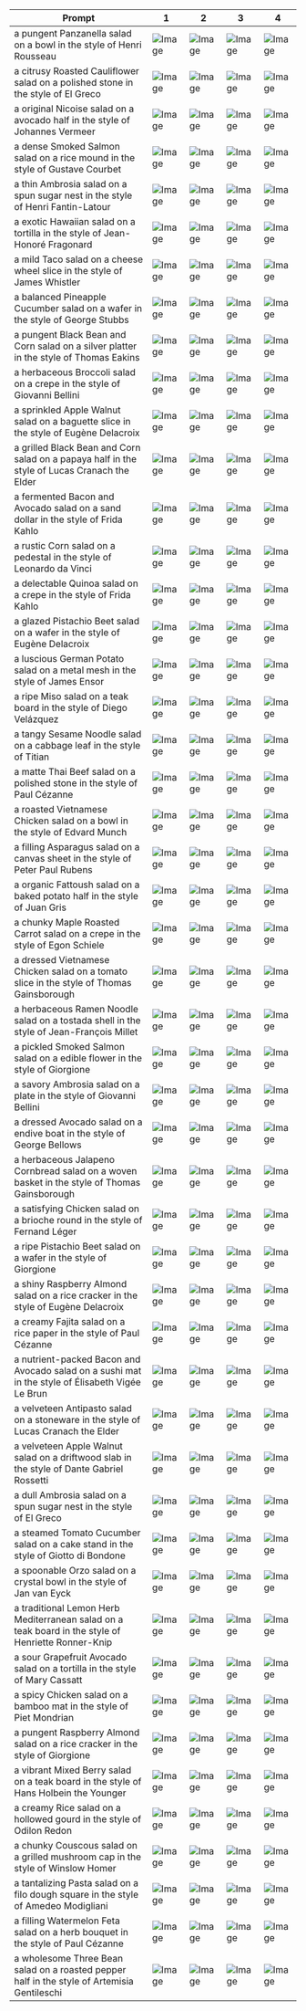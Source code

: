 | Prompt | 1 | 2 | 3 | 4 |
|-|-|-|-|-|
| a pungent Panzanella salad on a bowl in the style of Henri Rousseau | ![Image](https://salad-benchmark-public-assets.s3.us-east-2.amazonaws.com/sdxl/c0808b8e-da95-4c63-bb06-24eb227e1011-0.jpg) | ![Image](https://salad-benchmark-public-assets.s3.us-east-2.amazonaws.com/sdxl/c0808b8e-da95-4c63-bb06-24eb227e1011-1.jpg) | ![Image](https://salad-benchmark-public-assets.s3.us-east-2.amazonaws.com/sdxl/c0808b8e-da95-4c63-bb06-24eb227e1011-2.jpg) | ![Image](https://salad-benchmark-public-assets.s3.us-east-2.amazonaws.com/sdxl/c0808b8e-da95-4c63-bb06-24eb227e1011-3.jpg) |
| a citrusy Roasted Cauliflower salad on a polished stone in the style of El Greco | ![Image](https://salad-benchmark-public-assets.s3.us-east-2.amazonaws.com/sdxl/22df3fe5-e269-4682-b40a-a008c3e738f0-0.jpg) | ![Image](https://salad-benchmark-public-assets.s3.us-east-2.amazonaws.com/sdxl/22df3fe5-e269-4682-b40a-a008c3e738f0-1.jpg) | ![Image](https://salad-benchmark-public-assets.s3.us-east-2.amazonaws.com/sdxl/22df3fe5-e269-4682-b40a-a008c3e738f0-2.jpg) | ![Image](https://salad-benchmark-public-assets.s3.us-east-2.amazonaws.com/sdxl/22df3fe5-e269-4682-b40a-a008c3e738f0-3.jpg) |
| a original Nicoise salad on a avocado half in the style of Johannes Vermeer | ![Image](https://salad-benchmark-public-assets.s3.us-east-2.amazonaws.com/sdxl/742ceb52-49aa-48bc-b658-2c4c8681cb19-0.jpg) | ![Image](https://salad-benchmark-public-assets.s3.us-east-2.amazonaws.com/sdxl/742ceb52-49aa-48bc-b658-2c4c8681cb19-1.jpg) | ![Image](https://salad-benchmark-public-assets.s3.us-east-2.amazonaws.com/sdxl/742ceb52-49aa-48bc-b658-2c4c8681cb19-2.jpg) | ![Image](https://salad-benchmark-public-assets.s3.us-east-2.amazonaws.com/sdxl/742ceb52-49aa-48bc-b658-2c4c8681cb19-3.jpg) |
| a dense Smoked Salmon salad on a rice mound in the style of Gustave Courbet | ![Image](https://salad-benchmark-public-assets.s3.us-east-2.amazonaws.com/sdxl/006360c9-716b-48bd-82ae-2de8631508a5-0.jpg) | ![Image](https://salad-benchmark-public-assets.s3.us-east-2.amazonaws.com/sdxl/006360c9-716b-48bd-82ae-2de8631508a5-1.jpg) | ![Image](https://salad-benchmark-public-assets.s3.us-east-2.amazonaws.com/sdxl/006360c9-716b-48bd-82ae-2de8631508a5-2.jpg) | ![Image](https://salad-benchmark-public-assets.s3.us-east-2.amazonaws.com/sdxl/006360c9-716b-48bd-82ae-2de8631508a5-3.jpg) |
| a thin Ambrosia salad on a spun sugar nest in the style of Henri Fantin-Latour | ![Image](https://salad-benchmark-public-assets.s3.us-east-2.amazonaws.com/sdxl/492c5cca-5010-4f3e-af60-7b300fbb084a-0.jpg) | ![Image](https://salad-benchmark-public-assets.s3.us-east-2.amazonaws.com/sdxl/492c5cca-5010-4f3e-af60-7b300fbb084a-1.jpg) | ![Image](https://salad-benchmark-public-assets.s3.us-east-2.amazonaws.com/sdxl/492c5cca-5010-4f3e-af60-7b300fbb084a-2.jpg) | ![Image](https://salad-benchmark-public-assets.s3.us-east-2.amazonaws.com/sdxl/492c5cca-5010-4f3e-af60-7b300fbb084a-3.jpg) |
| a exotic Hawaiian salad on a tortilla in the style of Jean-Honoré Fragonard | ![Image](https://salad-benchmark-public-assets.s3.us-east-2.amazonaws.com/sdxl/62dc13a7-57d5-4944-81b6-ac2c4fbc33e1-0.jpg) | ![Image](https://salad-benchmark-public-assets.s3.us-east-2.amazonaws.com/sdxl/62dc13a7-57d5-4944-81b6-ac2c4fbc33e1-1.jpg) | ![Image](https://salad-benchmark-public-assets.s3.us-east-2.amazonaws.com/sdxl/62dc13a7-57d5-4944-81b6-ac2c4fbc33e1-2.jpg) | ![Image](https://salad-benchmark-public-assets.s3.us-east-2.amazonaws.com/sdxl/62dc13a7-57d5-4944-81b6-ac2c4fbc33e1-3.jpg) |
| a mild Taco salad on a cheese wheel slice in the style of James Whistler | ![Image](https://salad-benchmark-public-assets.s3.us-east-2.amazonaws.com/sdxl/d6231daa-9d21-4f49-800e-1bf4d3106116-0.jpg) | ![Image](https://salad-benchmark-public-assets.s3.us-east-2.amazonaws.com/sdxl/d6231daa-9d21-4f49-800e-1bf4d3106116-1.jpg) | ![Image](https://salad-benchmark-public-assets.s3.us-east-2.amazonaws.com/sdxl/d6231daa-9d21-4f49-800e-1bf4d3106116-2.jpg) | ![Image](https://salad-benchmark-public-assets.s3.us-east-2.amazonaws.com/sdxl/d6231daa-9d21-4f49-800e-1bf4d3106116-3.jpg) |
| a balanced Pineapple Cucumber salad on a wafer in the style of George Stubbs | ![Image](https://salad-benchmark-public-assets.s3.us-east-2.amazonaws.com/sdxl/597124e6-cc41-4d30-83c1-96d455155f8f-0.jpg) | ![Image](https://salad-benchmark-public-assets.s3.us-east-2.amazonaws.com/sdxl/597124e6-cc41-4d30-83c1-96d455155f8f-1.jpg) | ![Image](https://salad-benchmark-public-assets.s3.us-east-2.amazonaws.com/sdxl/597124e6-cc41-4d30-83c1-96d455155f8f-2.jpg) | ![Image](https://salad-benchmark-public-assets.s3.us-east-2.amazonaws.com/sdxl/597124e6-cc41-4d30-83c1-96d455155f8f-3.jpg) |
| a pungent Black Bean and Corn salad on a silver platter in the style of Thomas Eakins | ![Image](https://salad-benchmark-public-assets.s3.us-east-2.amazonaws.com/sdxl/3452af54-fa49-40d0-a1f6-2718a9d796ea-0.jpg) | ![Image](https://salad-benchmark-public-assets.s3.us-east-2.amazonaws.com/sdxl/3452af54-fa49-40d0-a1f6-2718a9d796ea-1.jpg) | ![Image](https://salad-benchmark-public-assets.s3.us-east-2.amazonaws.com/sdxl/3452af54-fa49-40d0-a1f6-2718a9d796ea-2.jpg) | ![Image](https://salad-benchmark-public-assets.s3.us-east-2.amazonaws.com/sdxl/3452af54-fa49-40d0-a1f6-2718a9d796ea-3.jpg) |
| a herbaceous Broccoli salad on a crepe in the style of Giovanni Bellini | ![Image](https://salad-benchmark-public-assets.s3.us-east-2.amazonaws.com/sdxl/7dc2b942-fbc1-47a9-bc92-a2285bff0abc-0.jpg) | ![Image](https://salad-benchmark-public-assets.s3.us-east-2.amazonaws.com/sdxl/7dc2b942-fbc1-47a9-bc92-a2285bff0abc-1.jpg) | ![Image](https://salad-benchmark-public-assets.s3.us-east-2.amazonaws.com/sdxl/7dc2b942-fbc1-47a9-bc92-a2285bff0abc-2.jpg) | ![Image](https://salad-benchmark-public-assets.s3.us-east-2.amazonaws.com/sdxl/7dc2b942-fbc1-47a9-bc92-a2285bff0abc-3.jpg) |
| a sprinkled Apple Walnut salad on a baguette slice in the style of Eugène Delacroix | ![Image](https://salad-benchmark-public-assets.s3.us-east-2.amazonaws.com/sdxl/a972cd89-e123-4891-816c-323a9655cf8a-0.jpg) | ![Image](https://salad-benchmark-public-assets.s3.us-east-2.amazonaws.com/sdxl/a972cd89-e123-4891-816c-323a9655cf8a-1.jpg) | ![Image](https://salad-benchmark-public-assets.s3.us-east-2.amazonaws.com/sdxl/a972cd89-e123-4891-816c-323a9655cf8a-2.jpg) | ![Image](https://salad-benchmark-public-assets.s3.us-east-2.amazonaws.com/sdxl/a972cd89-e123-4891-816c-323a9655cf8a-3.jpg) |
| a grilled Black Bean and Corn salad on a papaya half in the style of Lucas Cranach the Elder | ![Image](https://salad-benchmark-public-assets.s3.us-east-2.amazonaws.com/sdxl/109c6dde-38f8-4f4e-bc03-fbd2209cfe78-0.jpg) | ![Image](https://salad-benchmark-public-assets.s3.us-east-2.amazonaws.com/sdxl/109c6dde-38f8-4f4e-bc03-fbd2209cfe78-1.jpg) | ![Image](https://salad-benchmark-public-assets.s3.us-east-2.amazonaws.com/sdxl/109c6dde-38f8-4f4e-bc03-fbd2209cfe78-2.jpg) | ![Image](https://salad-benchmark-public-assets.s3.us-east-2.amazonaws.com/sdxl/109c6dde-38f8-4f4e-bc03-fbd2209cfe78-3.jpg) |
| a fermented Bacon and Avocado salad on a sand dollar in the style of Frida Kahlo | ![Image](https://salad-benchmark-public-assets.s3.us-east-2.amazonaws.com/sdxl/7fabbf69-f637-413b-82a7-0d06df4fc97c-0.jpg) | ![Image](https://salad-benchmark-public-assets.s3.us-east-2.amazonaws.com/sdxl/7fabbf69-f637-413b-82a7-0d06df4fc97c-1.jpg) | ![Image](https://salad-benchmark-public-assets.s3.us-east-2.amazonaws.com/sdxl/7fabbf69-f637-413b-82a7-0d06df4fc97c-2.jpg) | ![Image](https://salad-benchmark-public-assets.s3.us-east-2.amazonaws.com/sdxl/7fabbf69-f637-413b-82a7-0d06df4fc97c-3.jpg) |
| a rustic Corn salad on a pedestal in the style of Leonardo da Vinci | ![Image](https://salad-benchmark-public-assets.s3.us-east-2.amazonaws.com/sdxl/43677c9b-2dbc-4cef-8bcf-56a6e8d390e7-0.jpg) | ![Image](https://salad-benchmark-public-assets.s3.us-east-2.amazonaws.com/sdxl/43677c9b-2dbc-4cef-8bcf-56a6e8d390e7-1.jpg) | ![Image](https://salad-benchmark-public-assets.s3.us-east-2.amazonaws.com/sdxl/43677c9b-2dbc-4cef-8bcf-56a6e8d390e7-2.jpg) | ![Image](https://salad-benchmark-public-assets.s3.us-east-2.amazonaws.com/sdxl/43677c9b-2dbc-4cef-8bcf-56a6e8d390e7-3.jpg) |
| a delectable Quinoa salad on a crepe in the style of Frida Kahlo | ![Image](https://salad-benchmark-public-assets.s3.us-east-2.amazonaws.com/sdxl/f6664fa4-5471-458a-acea-f85c90a1c436-0.jpg) | ![Image](https://salad-benchmark-public-assets.s3.us-east-2.amazonaws.com/sdxl/f6664fa4-5471-458a-acea-f85c90a1c436-1.jpg) | ![Image](https://salad-benchmark-public-assets.s3.us-east-2.amazonaws.com/sdxl/f6664fa4-5471-458a-acea-f85c90a1c436-2.jpg) | ![Image](https://salad-benchmark-public-assets.s3.us-east-2.amazonaws.com/sdxl/f6664fa4-5471-458a-acea-f85c90a1c436-3.jpg) |
| a glazed Pistachio Beet salad on a wafer in the style of Eugène Delacroix | ![Image](https://salad-benchmark-public-assets.s3.us-east-2.amazonaws.com/sdxl/9ebda2cd-dac0-4adb-bb34-279748f5d267-0.jpg) | ![Image](https://salad-benchmark-public-assets.s3.us-east-2.amazonaws.com/sdxl/9ebda2cd-dac0-4adb-bb34-279748f5d267-1.jpg) | ![Image](https://salad-benchmark-public-assets.s3.us-east-2.amazonaws.com/sdxl/9ebda2cd-dac0-4adb-bb34-279748f5d267-2.jpg) | ![Image](https://salad-benchmark-public-assets.s3.us-east-2.amazonaws.com/sdxl/9ebda2cd-dac0-4adb-bb34-279748f5d267-3.jpg) |
| a luscious German Potato salad on a metal mesh in the style of James Ensor | ![Image](https://salad-benchmark-public-assets.s3.us-east-2.amazonaws.com/sdxl/7f7e9327-f287-4089-a765-5e677362e570-0.jpg) | ![Image](https://salad-benchmark-public-assets.s3.us-east-2.amazonaws.com/sdxl/7f7e9327-f287-4089-a765-5e677362e570-1.jpg) | ![Image](https://salad-benchmark-public-assets.s3.us-east-2.amazonaws.com/sdxl/7f7e9327-f287-4089-a765-5e677362e570-2.jpg) | ![Image](https://salad-benchmark-public-assets.s3.us-east-2.amazonaws.com/sdxl/7f7e9327-f287-4089-a765-5e677362e570-3.jpg) |
| a ripe Miso salad on a teak board in the style of Diego Velázquez | ![Image](https://salad-benchmark-public-assets.s3.us-east-2.amazonaws.com/sdxl/cfac97e9-a30d-4a85-ac7c-70b286c31448-0.jpg) | ![Image](https://salad-benchmark-public-assets.s3.us-east-2.amazonaws.com/sdxl/cfac97e9-a30d-4a85-ac7c-70b286c31448-1.jpg) | ![Image](https://salad-benchmark-public-assets.s3.us-east-2.amazonaws.com/sdxl/cfac97e9-a30d-4a85-ac7c-70b286c31448-2.jpg) | ![Image](https://salad-benchmark-public-assets.s3.us-east-2.amazonaws.com/sdxl/cfac97e9-a30d-4a85-ac7c-70b286c31448-3.jpg) |
| a tangy Sesame Noodle salad on a cabbage leaf in the style of Titian | ![Image](https://salad-benchmark-public-assets.s3.us-east-2.amazonaws.com/sdxl/b1ca3a68-601c-4d19-abae-1975be00d03d-0.jpg) | ![Image](https://salad-benchmark-public-assets.s3.us-east-2.amazonaws.com/sdxl/b1ca3a68-601c-4d19-abae-1975be00d03d-1.jpg) | ![Image](https://salad-benchmark-public-assets.s3.us-east-2.amazonaws.com/sdxl/b1ca3a68-601c-4d19-abae-1975be00d03d-2.jpg) | ![Image](https://salad-benchmark-public-assets.s3.us-east-2.amazonaws.com/sdxl/b1ca3a68-601c-4d19-abae-1975be00d03d-3.jpg) |
| a matte Thai Beef salad on a polished stone in the style of Paul Cézanne | ![Image](https://salad-benchmark-public-assets.s3.us-east-2.amazonaws.com/sdxl/87c0e244-8dd7-42eb-a365-90acd9f03790-0.jpg) | ![Image](https://salad-benchmark-public-assets.s3.us-east-2.amazonaws.com/sdxl/87c0e244-8dd7-42eb-a365-90acd9f03790-1.jpg) | ![Image](https://salad-benchmark-public-assets.s3.us-east-2.amazonaws.com/sdxl/87c0e244-8dd7-42eb-a365-90acd9f03790-2.jpg) | ![Image](https://salad-benchmark-public-assets.s3.us-east-2.amazonaws.com/sdxl/87c0e244-8dd7-42eb-a365-90acd9f03790-3.jpg) |
| a roasted Vietnamese Chicken salad on a bowl in the style of Edvard Munch | ![Image](https://salad-benchmark-public-assets.s3.us-east-2.amazonaws.com/sdxl/0ea677b9-2dc0-428a-af63-9ba63a067a06-0.jpg) | ![Image](https://salad-benchmark-public-assets.s3.us-east-2.amazonaws.com/sdxl/0ea677b9-2dc0-428a-af63-9ba63a067a06-1.jpg) | ![Image](https://salad-benchmark-public-assets.s3.us-east-2.amazonaws.com/sdxl/0ea677b9-2dc0-428a-af63-9ba63a067a06-2.jpg) | ![Image](https://salad-benchmark-public-assets.s3.us-east-2.amazonaws.com/sdxl/0ea677b9-2dc0-428a-af63-9ba63a067a06-3.jpg) |
| a filling Asparagus salad on a canvas sheet in the style of Peter Paul Rubens | ![Image](https://salad-benchmark-public-assets.s3.us-east-2.amazonaws.com/sdxl/4dd7177a-c290-46d2-be95-0c9a69f109f9-0.jpg) | ![Image](https://salad-benchmark-public-assets.s3.us-east-2.amazonaws.com/sdxl/4dd7177a-c290-46d2-be95-0c9a69f109f9-1.jpg) | ![Image](https://salad-benchmark-public-assets.s3.us-east-2.amazonaws.com/sdxl/4dd7177a-c290-46d2-be95-0c9a69f109f9-2.jpg) | ![Image](https://salad-benchmark-public-assets.s3.us-east-2.amazonaws.com/sdxl/4dd7177a-c290-46d2-be95-0c9a69f109f9-3.jpg) |
| a organic Fattoush salad on a baked potato half in the style of Juan Gris | ![Image](https://salad-benchmark-public-assets.s3.us-east-2.amazonaws.com/sdxl/ead547ed-b6f5-485f-967f-ca636d7c4fb8-0.jpg) | ![Image](https://salad-benchmark-public-assets.s3.us-east-2.amazonaws.com/sdxl/ead547ed-b6f5-485f-967f-ca636d7c4fb8-1.jpg) | ![Image](https://salad-benchmark-public-assets.s3.us-east-2.amazonaws.com/sdxl/ead547ed-b6f5-485f-967f-ca636d7c4fb8-2.jpg) | ![Image](https://salad-benchmark-public-assets.s3.us-east-2.amazonaws.com/sdxl/ead547ed-b6f5-485f-967f-ca636d7c4fb8-3.jpg) |
| a chunky Maple Roasted Carrot salad on a crepe in the style of Egon Schiele | ![Image](https://salad-benchmark-public-assets.s3.us-east-2.amazonaws.com/sdxl/95a5d45a-8b3c-4dc3-834a-ab6cfc48dc57-0.jpg) | ![Image](https://salad-benchmark-public-assets.s3.us-east-2.amazonaws.com/sdxl/95a5d45a-8b3c-4dc3-834a-ab6cfc48dc57-1.jpg) | ![Image](https://salad-benchmark-public-assets.s3.us-east-2.amazonaws.com/sdxl/95a5d45a-8b3c-4dc3-834a-ab6cfc48dc57-2.jpg) | ![Image](https://salad-benchmark-public-assets.s3.us-east-2.amazonaws.com/sdxl/95a5d45a-8b3c-4dc3-834a-ab6cfc48dc57-3.jpg) |
| a dressed Vietnamese Chicken salad on a tomato slice in the style of Thomas Gainsborough | ![Image](https://salad-benchmark-public-assets.s3.us-east-2.amazonaws.com/sdxl/9f5e8255-167a-410e-9e6b-c64f6a804008-0.jpg) | ![Image](https://salad-benchmark-public-assets.s3.us-east-2.amazonaws.com/sdxl/9f5e8255-167a-410e-9e6b-c64f6a804008-1.jpg) | ![Image](https://salad-benchmark-public-assets.s3.us-east-2.amazonaws.com/sdxl/9f5e8255-167a-410e-9e6b-c64f6a804008-2.jpg) | ![Image](https://salad-benchmark-public-assets.s3.us-east-2.amazonaws.com/sdxl/9f5e8255-167a-410e-9e6b-c64f6a804008-3.jpg) |
| a herbaceous Ramen Noodle salad on a tostada shell in the style of Jean-François Millet | ![Image](https://salad-benchmark-public-assets.s3.us-east-2.amazonaws.com/sdxl/d0f6a86e-4c7b-4a0a-a61b-bfabd37fce7b-0.jpg) | ![Image](https://salad-benchmark-public-assets.s3.us-east-2.amazonaws.com/sdxl/d0f6a86e-4c7b-4a0a-a61b-bfabd37fce7b-1.jpg) | ![Image](https://salad-benchmark-public-assets.s3.us-east-2.amazonaws.com/sdxl/d0f6a86e-4c7b-4a0a-a61b-bfabd37fce7b-2.jpg) | ![Image](https://salad-benchmark-public-assets.s3.us-east-2.amazonaws.com/sdxl/d0f6a86e-4c7b-4a0a-a61b-bfabd37fce7b-3.jpg) |
| a pickled Smoked Salmon salad on a edible flower in the style of Giorgione | ![Image](https://salad-benchmark-public-assets.s3.us-east-2.amazonaws.com/sdxl/91625efe-5b45-451f-adb5-1e2c60d0011d-0.jpg) | ![Image](https://salad-benchmark-public-assets.s3.us-east-2.amazonaws.com/sdxl/91625efe-5b45-451f-adb5-1e2c60d0011d-1.jpg) | ![Image](https://salad-benchmark-public-assets.s3.us-east-2.amazonaws.com/sdxl/91625efe-5b45-451f-adb5-1e2c60d0011d-2.jpg) | ![Image](https://salad-benchmark-public-assets.s3.us-east-2.amazonaws.com/sdxl/91625efe-5b45-451f-adb5-1e2c60d0011d-3.jpg) |
| a savory Ambrosia salad on a plate in the style of Giovanni Bellini | ![Image](https://salad-benchmark-public-assets.s3.us-east-2.amazonaws.com/sdxl/1b09c521-f95b-4551-b17a-3af63a50271d-0.jpg) | ![Image](https://salad-benchmark-public-assets.s3.us-east-2.amazonaws.com/sdxl/1b09c521-f95b-4551-b17a-3af63a50271d-1.jpg) | ![Image](https://salad-benchmark-public-assets.s3.us-east-2.amazonaws.com/sdxl/1b09c521-f95b-4551-b17a-3af63a50271d-2.jpg) | ![Image](https://salad-benchmark-public-assets.s3.us-east-2.amazonaws.com/sdxl/1b09c521-f95b-4551-b17a-3af63a50271d-3.jpg) |
| a dressed Avocado salad on a endive boat in the style of George Bellows | ![Image](https://salad-benchmark-public-assets.s3.us-east-2.amazonaws.com/sdxl/18af9b9b-3ffb-4969-a49b-30959ae66e95-0.jpg) | ![Image](https://salad-benchmark-public-assets.s3.us-east-2.amazonaws.com/sdxl/18af9b9b-3ffb-4969-a49b-30959ae66e95-1.jpg) | ![Image](https://salad-benchmark-public-assets.s3.us-east-2.amazonaws.com/sdxl/18af9b9b-3ffb-4969-a49b-30959ae66e95-2.jpg) | ![Image](https://salad-benchmark-public-assets.s3.us-east-2.amazonaws.com/sdxl/18af9b9b-3ffb-4969-a49b-30959ae66e95-3.jpg) |
| a herbaceous Jalapeno Cornbread salad on a woven basket in the style of Thomas Gainsborough | ![Image](https://salad-benchmark-public-assets.s3.us-east-2.amazonaws.com/sdxl/7716d248-7675-41f4-babf-e97b31e65b0c-0.jpg) | ![Image](https://salad-benchmark-public-assets.s3.us-east-2.amazonaws.com/sdxl/7716d248-7675-41f4-babf-e97b31e65b0c-1.jpg) | ![Image](https://salad-benchmark-public-assets.s3.us-east-2.amazonaws.com/sdxl/7716d248-7675-41f4-babf-e97b31e65b0c-2.jpg) | ![Image](https://salad-benchmark-public-assets.s3.us-east-2.amazonaws.com/sdxl/7716d248-7675-41f4-babf-e97b31e65b0c-3.jpg) |
| a satisfying Chicken salad on a brioche round in the style of Fernand Léger | ![Image](https://salad-benchmark-public-assets.s3.us-east-2.amazonaws.com/sdxl/cacb9197-f70f-43ba-9c50-fb95c5d24da1-0.jpg) | ![Image](https://salad-benchmark-public-assets.s3.us-east-2.amazonaws.com/sdxl/cacb9197-f70f-43ba-9c50-fb95c5d24da1-1.jpg) | ![Image](https://salad-benchmark-public-assets.s3.us-east-2.amazonaws.com/sdxl/cacb9197-f70f-43ba-9c50-fb95c5d24da1-2.jpg) | ![Image](https://salad-benchmark-public-assets.s3.us-east-2.amazonaws.com/sdxl/cacb9197-f70f-43ba-9c50-fb95c5d24da1-3.jpg) |
| a ripe Pistachio Beet salad on a wafer in the style of Giorgione | ![Image](https://salad-benchmark-public-assets.s3.us-east-2.amazonaws.com/sdxl/f0b9561f-d2e1-46bd-8e96-d2f3a3783b71-0.jpg) | ![Image](https://salad-benchmark-public-assets.s3.us-east-2.amazonaws.com/sdxl/f0b9561f-d2e1-46bd-8e96-d2f3a3783b71-1.jpg) | ![Image](https://salad-benchmark-public-assets.s3.us-east-2.amazonaws.com/sdxl/f0b9561f-d2e1-46bd-8e96-d2f3a3783b71-2.jpg) | ![Image](https://salad-benchmark-public-assets.s3.us-east-2.amazonaws.com/sdxl/f0b9561f-d2e1-46bd-8e96-d2f3a3783b71-3.jpg) |
| a shiny Raspberry Almond salad on a rice cracker in the style of Eugène Delacroix | ![Image](https://salad-benchmark-public-assets.s3.us-east-2.amazonaws.com/sdxl/c097d548-edd1-4445-ae0b-cb32d64ce6ed-0.jpg) | ![Image](https://salad-benchmark-public-assets.s3.us-east-2.amazonaws.com/sdxl/c097d548-edd1-4445-ae0b-cb32d64ce6ed-1.jpg) | ![Image](https://salad-benchmark-public-assets.s3.us-east-2.amazonaws.com/sdxl/c097d548-edd1-4445-ae0b-cb32d64ce6ed-2.jpg) | ![Image](https://salad-benchmark-public-assets.s3.us-east-2.amazonaws.com/sdxl/c097d548-edd1-4445-ae0b-cb32d64ce6ed-3.jpg) |
| a creamy Fajita salad on a rice paper in the style of Paul Cézanne | ![Image](https://salad-benchmark-public-assets.s3.us-east-2.amazonaws.com/sdxl/1b6778dc-909a-4cf7-b351-7487815893e0-0.jpg) | ![Image](https://salad-benchmark-public-assets.s3.us-east-2.amazonaws.com/sdxl/1b6778dc-909a-4cf7-b351-7487815893e0-1.jpg) | ![Image](https://salad-benchmark-public-assets.s3.us-east-2.amazonaws.com/sdxl/1b6778dc-909a-4cf7-b351-7487815893e0-2.jpg) | ![Image](https://salad-benchmark-public-assets.s3.us-east-2.amazonaws.com/sdxl/1b6778dc-909a-4cf7-b351-7487815893e0-3.jpg) |
| a nutrient-packed Bacon and Avocado salad on a sushi mat in the style of Élisabeth Vigée Le Brun | ![Image](https://salad-benchmark-public-assets.s3.us-east-2.amazonaws.com/sdxl/b275f7f6-01b1-45f6-a626-33b15e587da4-0.jpg) | ![Image](https://salad-benchmark-public-assets.s3.us-east-2.amazonaws.com/sdxl/b275f7f6-01b1-45f6-a626-33b15e587da4-1.jpg) | ![Image](https://salad-benchmark-public-assets.s3.us-east-2.amazonaws.com/sdxl/b275f7f6-01b1-45f6-a626-33b15e587da4-2.jpg) | ![Image](https://salad-benchmark-public-assets.s3.us-east-2.amazonaws.com/sdxl/b275f7f6-01b1-45f6-a626-33b15e587da4-3.jpg) |
| a velveteen Antipasto salad on a stoneware in the style of Lucas Cranach the Elder | ![Image](https://salad-benchmark-public-assets.s3.us-east-2.amazonaws.com/sdxl/cda43307-5c22-4df1-a9bf-3f7e1923a016-0.jpg) | ![Image](https://salad-benchmark-public-assets.s3.us-east-2.amazonaws.com/sdxl/cda43307-5c22-4df1-a9bf-3f7e1923a016-1.jpg) | ![Image](https://salad-benchmark-public-assets.s3.us-east-2.amazonaws.com/sdxl/cda43307-5c22-4df1-a9bf-3f7e1923a016-2.jpg) | ![Image](https://salad-benchmark-public-assets.s3.us-east-2.amazonaws.com/sdxl/cda43307-5c22-4df1-a9bf-3f7e1923a016-3.jpg) |
| a velveteen Apple Walnut salad on a driftwood slab in the style of Dante Gabriel Rossetti | ![Image](https://salad-benchmark-public-assets.s3.us-east-2.amazonaws.com/sdxl/80f94392-d851-468b-a1ff-ecc60163986b-0.jpg) | ![Image](https://salad-benchmark-public-assets.s3.us-east-2.amazonaws.com/sdxl/80f94392-d851-468b-a1ff-ecc60163986b-1.jpg) | ![Image](https://salad-benchmark-public-assets.s3.us-east-2.amazonaws.com/sdxl/80f94392-d851-468b-a1ff-ecc60163986b-2.jpg) | ![Image](https://salad-benchmark-public-assets.s3.us-east-2.amazonaws.com/sdxl/80f94392-d851-468b-a1ff-ecc60163986b-3.jpg) |
| a dull Ambrosia salad on a spun sugar nest in the style of El Greco | ![Image](https://salad-benchmark-public-assets.s3.us-east-2.amazonaws.com/sdxl/c7a89f1b-ca6c-4543-a61e-c59ce0fcc499-0.jpg) | ![Image](https://salad-benchmark-public-assets.s3.us-east-2.amazonaws.com/sdxl/c7a89f1b-ca6c-4543-a61e-c59ce0fcc499-1.jpg) | ![Image](https://salad-benchmark-public-assets.s3.us-east-2.amazonaws.com/sdxl/c7a89f1b-ca6c-4543-a61e-c59ce0fcc499-2.jpg) | ![Image](https://salad-benchmark-public-assets.s3.us-east-2.amazonaws.com/sdxl/c7a89f1b-ca6c-4543-a61e-c59ce0fcc499-3.jpg) |
| a steamed Tomato Cucumber salad on a cake stand in the style of Giotto di Bondone | ![Image](https://salad-benchmark-public-assets.s3.us-east-2.amazonaws.com/sdxl/e175f077-a64e-4055-abde-025e15f248d7-0.jpg) | ![Image](https://salad-benchmark-public-assets.s3.us-east-2.amazonaws.com/sdxl/e175f077-a64e-4055-abde-025e15f248d7-1.jpg) | ![Image](https://salad-benchmark-public-assets.s3.us-east-2.amazonaws.com/sdxl/e175f077-a64e-4055-abde-025e15f248d7-2.jpg) | ![Image](https://salad-benchmark-public-assets.s3.us-east-2.amazonaws.com/sdxl/e175f077-a64e-4055-abde-025e15f248d7-3.jpg) |
| a spoonable Orzo salad on a crystal bowl in the style of Jan van Eyck | ![Image](https://salad-benchmark-public-assets.s3.us-east-2.amazonaws.com/sdxl/939ae4f2-0c97-46da-89f5-4bd5b946551a-0.jpg) | ![Image](https://salad-benchmark-public-assets.s3.us-east-2.amazonaws.com/sdxl/939ae4f2-0c97-46da-89f5-4bd5b946551a-1.jpg) | ![Image](https://salad-benchmark-public-assets.s3.us-east-2.amazonaws.com/sdxl/939ae4f2-0c97-46da-89f5-4bd5b946551a-2.jpg) | ![Image](https://salad-benchmark-public-assets.s3.us-east-2.amazonaws.com/sdxl/939ae4f2-0c97-46da-89f5-4bd5b946551a-3.jpg) |
| a traditional Lemon Herb Mediterranean salad on a teak board in the style of Henriette Ronner-Knip | ![Image](https://salad-benchmark-public-assets.s3.us-east-2.amazonaws.com/sdxl/00cf9f9d-c41f-4b60-90a3-0bea88f5d99b-0.jpg) | ![Image](https://salad-benchmark-public-assets.s3.us-east-2.amazonaws.com/sdxl/00cf9f9d-c41f-4b60-90a3-0bea88f5d99b-1.jpg) | ![Image](https://salad-benchmark-public-assets.s3.us-east-2.amazonaws.com/sdxl/00cf9f9d-c41f-4b60-90a3-0bea88f5d99b-2.jpg) | ![Image](https://salad-benchmark-public-assets.s3.us-east-2.amazonaws.com/sdxl/00cf9f9d-c41f-4b60-90a3-0bea88f5d99b-3.jpg) |
| a sour Grapefruit Avocado salad on a tortilla in the style of Mary Cassatt | ![Image](https://salad-benchmark-public-assets.s3.us-east-2.amazonaws.com/sdxl/7e27da86-cde4-4b04-b027-36aef0254a56-0.jpg) | ![Image](https://salad-benchmark-public-assets.s3.us-east-2.amazonaws.com/sdxl/7e27da86-cde4-4b04-b027-36aef0254a56-1.jpg) | ![Image](https://salad-benchmark-public-assets.s3.us-east-2.amazonaws.com/sdxl/7e27da86-cde4-4b04-b027-36aef0254a56-2.jpg) | ![Image](https://salad-benchmark-public-assets.s3.us-east-2.amazonaws.com/sdxl/7e27da86-cde4-4b04-b027-36aef0254a56-3.jpg) |
| a spicy Chicken salad on a bamboo mat in the style of Piet Mondrian | ![Image](https://salad-benchmark-public-assets.s3.us-east-2.amazonaws.com/sdxl/471e44b1-b7f2-4257-a7a9-b33d779cd748-0.jpg) | ![Image](https://salad-benchmark-public-assets.s3.us-east-2.amazonaws.com/sdxl/471e44b1-b7f2-4257-a7a9-b33d779cd748-1.jpg) | ![Image](https://salad-benchmark-public-assets.s3.us-east-2.amazonaws.com/sdxl/471e44b1-b7f2-4257-a7a9-b33d779cd748-2.jpg) | ![Image](https://salad-benchmark-public-assets.s3.us-east-2.amazonaws.com/sdxl/471e44b1-b7f2-4257-a7a9-b33d779cd748-3.jpg) |
| a pungent Raspberry Almond salad on a rice cracker in the style of Giorgione | ![Image](https://salad-benchmark-public-assets.s3.us-east-2.amazonaws.com/sdxl/fcaab84b-04db-4384-9c89-a694db5b9d87-0.jpg) | ![Image](https://salad-benchmark-public-assets.s3.us-east-2.amazonaws.com/sdxl/fcaab84b-04db-4384-9c89-a694db5b9d87-1.jpg) | ![Image](https://salad-benchmark-public-assets.s3.us-east-2.amazonaws.com/sdxl/fcaab84b-04db-4384-9c89-a694db5b9d87-2.jpg) | ![Image](https://salad-benchmark-public-assets.s3.us-east-2.amazonaws.com/sdxl/fcaab84b-04db-4384-9c89-a694db5b9d87-3.jpg) |
| a vibrant Mixed Berry salad on a teak board in the style of Hans Holbein the Younger | ![Image](https://salad-benchmark-public-assets.s3.us-east-2.amazonaws.com/sdxl/64e130dc-fd02-4bee-bd94-1a1b10f6ee42-0.jpg) | ![Image](https://salad-benchmark-public-assets.s3.us-east-2.amazonaws.com/sdxl/64e130dc-fd02-4bee-bd94-1a1b10f6ee42-1.jpg) | ![Image](https://salad-benchmark-public-assets.s3.us-east-2.amazonaws.com/sdxl/64e130dc-fd02-4bee-bd94-1a1b10f6ee42-2.jpg) | ![Image](https://salad-benchmark-public-assets.s3.us-east-2.amazonaws.com/sdxl/64e130dc-fd02-4bee-bd94-1a1b10f6ee42-3.jpg) |
| a creamy Rice salad on a hollowed gourd in the style of Odilon Redon | ![Image](https://salad-benchmark-public-assets.s3.us-east-2.amazonaws.com/sdxl/05b4a812-ed81-48c1-957a-cd46dccdf933-0.jpg) | ![Image](https://salad-benchmark-public-assets.s3.us-east-2.amazonaws.com/sdxl/05b4a812-ed81-48c1-957a-cd46dccdf933-1.jpg) | ![Image](https://salad-benchmark-public-assets.s3.us-east-2.amazonaws.com/sdxl/05b4a812-ed81-48c1-957a-cd46dccdf933-2.jpg) | ![Image](https://salad-benchmark-public-assets.s3.us-east-2.amazonaws.com/sdxl/05b4a812-ed81-48c1-957a-cd46dccdf933-3.jpg) |
| a chunky Couscous salad on a grilled mushroom cap in the style of Winslow Homer | ![Image](https://salad-benchmark-public-assets.s3.us-east-2.amazonaws.com/sdxl/0d0c7bed-5c33-407e-95a8-3f45b8d342db-0.jpg) | ![Image](https://salad-benchmark-public-assets.s3.us-east-2.amazonaws.com/sdxl/0d0c7bed-5c33-407e-95a8-3f45b8d342db-1.jpg) | ![Image](https://salad-benchmark-public-assets.s3.us-east-2.amazonaws.com/sdxl/0d0c7bed-5c33-407e-95a8-3f45b8d342db-2.jpg) | ![Image](https://salad-benchmark-public-assets.s3.us-east-2.amazonaws.com/sdxl/0d0c7bed-5c33-407e-95a8-3f45b8d342db-3.jpg) |
| a tantalizing Pasta salad on a filo dough square in the style of Amedeo Modigliani | ![Image](https://salad-benchmark-public-assets.s3.us-east-2.amazonaws.com/sdxl/cf27b5b1-cc15-4764-b598-466cfd901959-0.jpg) | ![Image](https://salad-benchmark-public-assets.s3.us-east-2.amazonaws.com/sdxl/cf27b5b1-cc15-4764-b598-466cfd901959-1.jpg) | ![Image](https://salad-benchmark-public-assets.s3.us-east-2.amazonaws.com/sdxl/cf27b5b1-cc15-4764-b598-466cfd901959-2.jpg) | ![Image](https://salad-benchmark-public-assets.s3.us-east-2.amazonaws.com/sdxl/cf27b5b1-cc15-4764-b598-466cfd901959-3.jpg) |
| a filling Watermelon Feta salad on a herb bouquet in the style of Paul Cézanne | ![Image](https://salad-benchmark-public-assets.s3.us-east-2.amazonaws.com/sdxl/be626fd7-357e-450c-ba78-6e6493c582c8-0.jpg) | ![Image](https://salad-benchmark-public-assets.s3.us-east-2.amazonaws.com/sdxl/be626fd7-357e-450c-ba78-6e6493c582c8-1.jpg) | ![Image](https://salad-benchmark-public-assets.s3.us-east-2.amazonaws.com/sdxl/be626fd7-357e-450c-ba78-6e6493c582c8-2.jpg) | ![Image](https://salad-benchmark-public-assets.s3.us-east-2.amazonaws.com/sdxl/be626fd7-357e-450c-ba78-6e6493c582c8-3.jpg) |
| a wholesome Three Bean salad on a roasted pepper half in the style of Artemisia Gentileschi | ![Image](https://salad-benchmark-public-assets.s3.us-east-2.amazonaws.com/sdxl/38c6e1dc-e3a2-413d-848a-03ee55097757-0.jpg) | ![Image](https://salad-benchmark-public-assets.s3.us-east-2.amazonaws.com/sdxl/38c6e1dc-e3a2-413d-848a-03ee55097757-1.jpg) | ![Image](https://salad-benchmark-public-assets.s3.us-east-2.amazonaws.com/sdxl/38c6e1dc-e3a2-413d-848a-03ee55097757-2.jpg) | ![Image](https://salad-benchmark-public-assets.s3.us-east-2.amazonaws.com/sdxl/38c6e1dc-e3a2-413d-848a-03ee55097757-3.jpg) |
